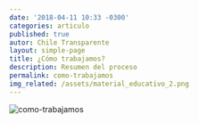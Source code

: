 ```yaml
---
date: '2018-04-11 10:33 -0300'
categories: articulo
published: true
autor: Chile Transparente
layout: simple-page
title: ¿Cómo trabajamos?
description: Resumen del proceso
permalink: como-trabajamos
img_related: /assets/material_educativo_2.png
---
```

![como-trabajamos]({{site.baseurl}}/assets/material_educativo_2.png)

